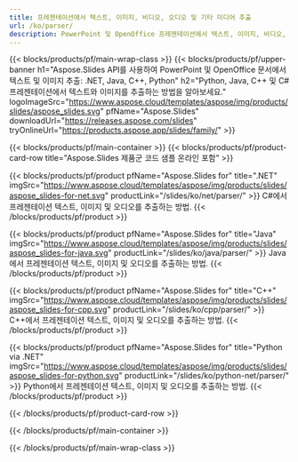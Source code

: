 ```yaml
---
title: 프레젠테이션에서 텍스트, 이미지, 비디오, 오디오 및 기타 미디어 추출
url: /ko/parser/
description: PowerPoint 및 OpenOffice 프레젠테이션에서 텍스트, 이미지, 비디오, 오디오를 추출하는 API
---
```


{{< blocks/products/pf/main-wrap-class >}}
{{< blocks/products/pf/upper-banner h1="Aspose.Slides API를 사용하여 PowerPoint 및 OpenOffice 문서에서 텍스트 및 이미지 추출: .NET, Java, C++, Python" h2="Python, Java, C++ 및 C# 프레젠테이션에서 텍스트와 이미지를 추출하는 방법을 알아보세요." logoImageSrc="https://www.aspose.cloud/templates/aspose/img/products/slides/aspose_slides.svg" pfName="Aspose.Slides" downloadUrl="https://releases.aspose.com/slides" tryOnlineUrl="https://products.aspose.app/slides/family/" >}}

{{< blocks/products/pf/main-container >}}
{{< blocks/products/pf/product-card-row title="Aspose.Slides 제품군 코드 샘플 온라인 포함" >}}

{{< blocks/products/pf/product pfName="Aspose.Slides for" title=".NET" imgSrc="https://www.aspose.cloud/templates/aspose/img/products/slides/aspose_slides-for-net.svg" productLink="/slides/ko/net/parser/" >}}
C#에서 프레젠테이션 텍스트, 이미지 및 오디오를 추출하는 방법.
{{< /blocks/products/pf/product >}}

{{< blocks/products/pf/product pfName="Aspose.Slides for" title="Java" imgSrc="https://www.aspose.cloud/templates/aspose/img/products/slides/aspose_slides-for-java.svg" productLink="/slides/ko/java/parser/" >}}
Java에서 프레젠테이션 텍스트, 이미지 및 오디오를 추출하는 방법.
{{< /blocks/products/pf/product >}}

{{< blocks/products/pf/product pfName="Aspose.Slides for" title="C++" imgSrc="https://www.aspose.cloud/templates/aspose/img/products/slides/aspose_slides-for-cpp.svg" productLink="/slides/ko/cpp/parser/" >}}
C++에서 프레젠테이션 텍스트, 이미지 및 오디오를 추출하는 방법.
{{< /blocks/products/pf/product >}}

{{< blocks/products/pf/product pfName="Aspose.Slides for" title="Python via .NET" imgSrc="https://www.aspose.cloud/templates/aspose/img/products/slides/aspose_slides-for-python.svg" productLink="/slides/ko/python-net/parser/" >}}
Python에서 프레젠테이션 텍스트, 이미지 및 오디오를 추출하는 방법.
{{< /blocks/products/pf/product >}}

{{< /blocks/products/pf/product-card-row >}}

{{< /blocks/products/pf/main-container >}}

{{< /blocks/products/pf/main-wrap-class >}}

